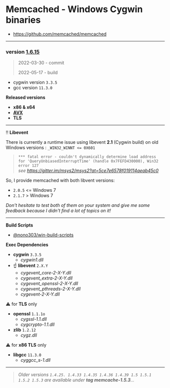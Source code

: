 # Memcached - Windows Cygwin binaries #
- https://github.com/memcached/memcached
----
### version [1.6.15](https://github.com/memcached/memcached/tree/1.6.15)

> 2022-03-30 - commit
>
> 2022-05-17 - build

  - cygwin version `3.3.5`
  - gcc version `11.3.0`

**Released versions**

  - **x86 & x64**
  - **[AVX](https://msdn.microsoft.com/fr-fr/library/jj620901.aspx)**
  - **TLS**

---

:bangbang: **Libevent**  

There is currently a runtime issue using libevent **2.1** (Cygwin build) on old Windows versions : `_WIN32_WINNT <= 0X601`  
> `*** fatal error - couldn't dynamically determine load address for 'QueryUnbiasedInterruptTime' (handle 0x7FEFD430000), Win32 error 127`  
*see https://gitter.im/msys2/msys2?at=5ce7e6578f019114aeab45c0*  

So, I provide memcached with both libvent versions:  
- `2.0.5` <= Windows 7  
- `2.1.7` > Windows 7  

*Don't hesitate to test both of them on your system and give me some feedback because I didn't find a lot of topics on it!*

-----
**Build Scripts** 

- [@nono303/win-build-scripts](https://github.com/nono303/win-build-scripts)

**Exec Dependencies**

 - **cygwin** `3.3.5`
   - *cygwin1.dll*
 - :point_up:  **libevent** `2.X.Y` 
   - *cygevent_core-2-X-Y.dll*
   - *cygevent_extra-2-X-Y.dll*
   - *cygevent_openssl-2-X-Y.dll*
   - *cygevent_pthreads-2-X-Y.dll*
   - *cygevent-2-X-Y.dll*

:warning: for **TLS** only
  - **openssl** `1.1.1o`
    - *cygssl-1.1.dll*
    - *cygcrypto-1.1.dll*
  - **zlib** `1.2.12`
    - *cygz.dll*  

:warning: for **x86 TLS** only
  - **libgcc** `11.3.0`
    - *cyggcc_s-1.dll*
----
> *Older versions `1.4.25. 1.4.33 1.4.35 1.4.36 1.4.39 1.5 1.5.1 1.5.2 1.5.3` are available under **tag memcache-1.5.3**...*